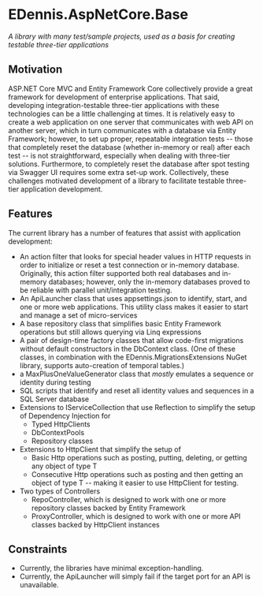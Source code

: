 # EDennis.AspNetCore.Base
*A library with many test/sample projects, used as a basis for creating testable three-tier applications*

## Motivation
ASP.NET Core MVC and Entity Framework Core collectively provide a great framework for development of enterprise applications.  That said, developing integration-testable three-tier applications with these technologies can be a little challenging at times.  It is relatively easy to create a web application on one server that communicates with web API on another server, which in turn communicates with a database via Entity Framework; however, to set up proper, repeatable integration tests -- those that completely reset the database (whether in-memory or real) after each test -- is not straightforward, especially when dealing with three-tier solutions.  Furthermore, to completely reset the database after spot testing via Swagger UI requires some extra set-up work.  Collectively, these challenges motivated development of a library to facilitate testable three-tier application development. 

## Features
The current library has a number of features that assist with application development:
- An action filter that looks for special header values in HTTP requests in order to initialize or reset a test connection or in-memory database.  Originally, this action filter supported both real databases and in-memory databases; however, only the in-memory databases proved to be reliable with parallel unit/integration testing.
- An ApiLauncher class that uses appsettings.json to identify, start, and one or more web applications.  This utility class makes it easier to start and manage a set of micro-services  
- A base repository class that simplifies basic Entity Framework operations but still allows querying via Linq expressions
- A pair of design-time factory classes that allow code-first migrations without default constructors in the DbContext class. (One of these classes, in combination with the EDennis.MigrationsExtensions NuGet library, supports auto-creation of temporal tables.)
- a MaxPlusOneValueGenerator class that *mostly* emulates a sequence or identity during testing
- SQL scripts that identify and reset all identity values and sequences in a SQL Server database
- Extensions to IServiceCollection that use Reflection to simplify the setup of Dependency Injection for
  - Typed HttpClients
  - DbContextPools
  - Repository classes
- Extensions to HttpClient that simplify the setup of 
  - Basic Http operations such as posting, putting, deleting, or getting any object of type T
  - Consecutive Http operations such as posting and then getting an object of type T -- making it easier to use HttpClient for testing.
- Two types of Controllers
  - RepoController, which is designed to work with one or more repository classes backed by Entity Framework
  - ProxyController, which is designed to work with one or more API classes backed by HttpClient instances

## Constraints
- Currently, the libraries have minimal exception-handling.  
- Currently, the ApiLauncher will simply fail if the target port for an API is unavailable.
